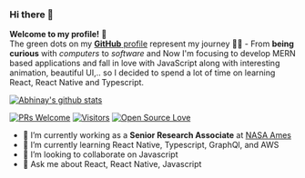 ### Hi there 👋
**Welcome to my profile!** :star_struck: <br> The green dots on my [**GitHub** profile](https://github.com/abhinayTiwari?tab=repositories) represent my journey :running_man: - From **being curious** with *computers* to *software* and Now I'm focusing to develop MERN based applications and fall in love with JavaScript along with interesting animation, beautiful UI,.. so I decided to spend a lot of time on learning React, React Native and Typescript.

[![Abhinay's github stats](https://github-readme-stats.vercel.app/api?username=abhinayTiwari&show_icons=true&theme=tokyonight)](https://github.com/anuraghazra/github-readme-stats)

[![PRs Welcome](https://img.shields.io/badge/PRs-welcome-brightgreen.svg?style=flat&logo=github)](https://github.com/abhinayTiwari) [![Visitors](https://visitor-badge.glitch.me/badge?page_id=abhinayTiwari.visitor-badge)](https://github.com/abhinayTiwari) [![Open Source Love](https://badges.frapsoft.com/os/v2/open-source.svg?v=103)](https://github.com/abhinayTiwari)


- 🔭 I’m currently working as a **Senior Research Associate** at [NASA Ames](https://www.nasa.gov/ames/)
- 🌱 I’m currently learning React Native, Typescript, GraphQl, and AWS
- 👯 I’m looking to collaborate on Javascript
- 💬 Ask me about React, React Native, Javascript
<!-- - 🤔 I’m looking for help with , React Native Animation -->
<!-- - ⚡ Fun fact:  -->
